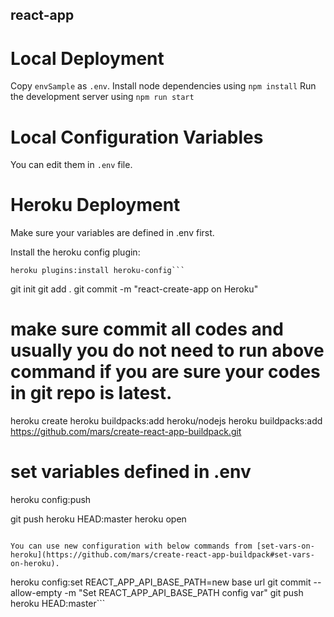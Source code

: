 react-app
---

# Local Deployment
Copy `envSample` as `.env`.
Install node dependencies using `npm install`
Run the development server using `npm run start`

# Local Configuration Variables
You can edit them in `.env` file.

# Heroku Deployment
Make sure your variables are defined in .env first.

Install the heroku config plugin:
```
heroku plugins:install heroku-config```

```
git init
git add .
git commit -m "react-create-app on Heroku"
# make sure commit all codes and usually you do not need to run above command if you are sure your codes in git repo is latest.

heroku create
heroku buildpacks:add heroku/nodejs
heroku buildpacks:add https://github.com/mars/create-react-app-buildpack.git

# set variables defined in .env
heroku config:push

git push heroku HEAD:master
heroku open
```

You can use new configuration with below commands from [set-vars-on-heroku](https://github.com/mars/create-react-app-buildpack#set-vars-on-heroku).
```
heroku config:set REACT_APP_API_BASE_PATH=new base url
git commit --allow-empty -m "Set REACT_APP_API_BASE_PATH config var"
git push heroku HEAD:master```
